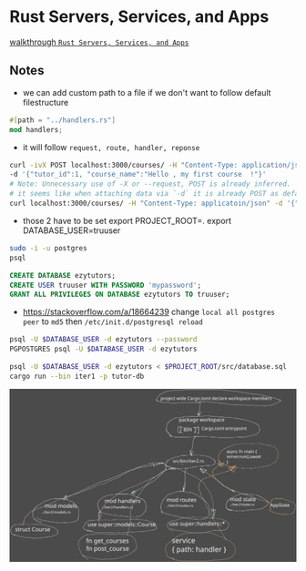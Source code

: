# Rust Servers, Services, and Apps
[walkthrough `Rust Servers, Services, and Apps`](https://www.manning.com/books/rust-servers-services-and-apps)

## Notes

- we can add custom path to a file if we don't want to follow default filestructure
```rust
#[path = "../handlers.rs"]
mod handlers;
```
- it will follow `request, route, handler, reponse`
```sh
curl -ivX POST localhost:3000/courses/ -H "Content-Type: application/json" \
-d '{"tutor_id":1, "course_name":"Hello , my first course  !"}'
# Note: Unnecessary use of -X or --request, POST is already inferred.
# it seems like when attaching data via `-d` it is already POST as default
curl localhost:3000/courses/ -H "Content-Type: applicatoin/json" -d '{"tutor_id":1,"course_name":"without explicit post"}'
```
- those 2 have to be set
export PROJECT_ROOT=.
export DATABASE_USER=truuser
```sh
sudo -i -u postgres
psql
```
```sql
CREATE DATABASE ezytutors;
CREATE USER truuser WITH PASSWORD 'mypassword';
GRANT ALL PRIVILEGES ON DATABASE ezytutors TO truuser;
```
- https://stackoverflow.com/a/18664239 change `local all postgres   peer` to `md5`
then `/etc/init.d/postgresql reload`
    
```sh
psql -U $DATABASE_USER -d ezytutors --password
PGPOSTGRES psql -U $DATABASE_USER -d ezytutors
```
```sh
psql -U $DATABASE_USER -d ezytutors < $PROJECT_ROOT/src/database.sql
cargo run --bin iter1 -p tutor-db
```

![filestructure of second iteration](./filestructure-iter2.svg)
